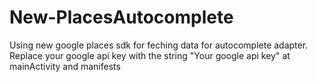 # New-PlacesAutocomplete
Using new google places sdk for feching data for autocomplete adapter.
Replace your google api key with the string "Your google api key" at mainActivity and manifests
